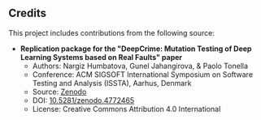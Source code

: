 ## Credits
This project includes contributions from the following source:

- **Replication package for the "DeepCrime: Mutation Testing of Deep Learning Systems based on Real Faults" paper**
  - Authors: Nargiz Humbatova, Gunel Jahangirova, & Paolo Tonella
  - Conference: ACM SIGSOFT International Symposium on Software Testing and Analysis (ISSTA), Aarhus, Denmark
  - Source: [Zenodo](https://zenodo.org/records/4772465)
  - DOI: [10.5281/zenodo.4772465](https://doi.org/10.5281/zenodo.4772465)
  - License: Creative Commons Attribution 4.0 International